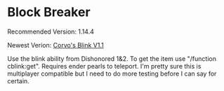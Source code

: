 # Block Breaker
Recommended Version: 1.14.4

Newest Verion: [Corvo's Blink V1.1](https://github.com/WaifuBeforeLaifu/Datapacks/blob/master/Corvo's%20Blink/Corvo's%20Blink%20V1.1.zip)

Use the blink ability from Dishonored 1&2. To get the item use "/function cblink:get". Requires ender pearls to teleport. I'm pretty sure this is multiplayer compatible but I need to do more testing before I can say for certain.
